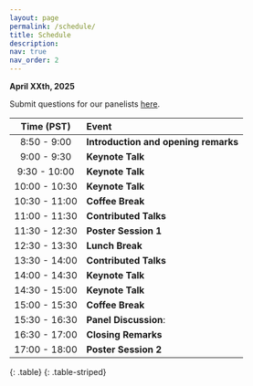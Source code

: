 ```yaml
---
layout: page
permalink: /schedule/
title: Schedule
description:
nav: true
nav_order: 2
---
```

**April XXth, 2025**

Submit questions for our panelists <a href="https://forms.gle/XXXX">here</a>.


| **Time (PST)** | **Event** |
| :------:   | :------- |
| 8:50 - 9:00 | **Introduction and opening remarks** |
| 9:00 - 9:30 | **Keynote Talk** |
| 9:30 - 10:00 | **Keynote Talk**|
| 10:00 - 10:30 | **Keynote Talk**|
| 10:30 - 11:00 | **Coffee Break** |
| 11:00 - 11:30 | **Contributed Talks** |
| 11:30 - 12:30 | **Poster Session 1** |
| 12:30 - 13:30 | **Lunch Break** |
| 13:30 - 14:00 | **Contributed Talks** |
| 14:00 - 14:30 | **Keynote Talk**|
| 14:30 - 15:00 | **Keynote Talk**|
| 15:00 - 15:30 | **Coffee Break** |
| 15:30 - 16:30 | **Panel Discussion**: |
| 16:30 - 17:00 | **Closing Remarks** |
| 17:00 - 18:00 | **Poster Session 2** |
{: .table}
{: .table-striped}

<br>

